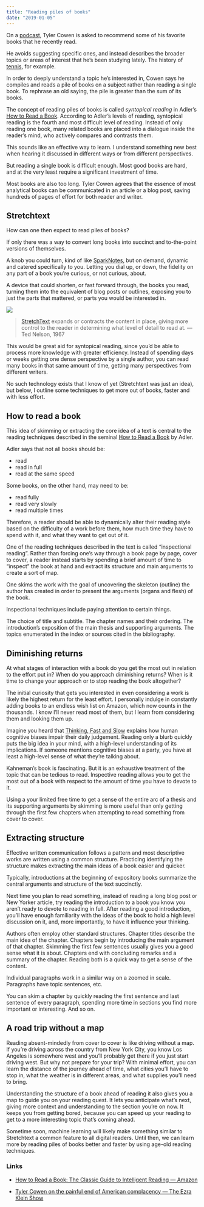```yaml
---
title: "Reading piles of books"
date: "2019-01-05"
---
```


On a [podcast](https://art19.com/shows/the-ezra-klein-show/episodes/a7b96016-90fe-48e1-ad4b-4fc0b3e50738), Tyler Cowen is asked to recommend some of his favorite books that he recently read.

He avoids suggesting specific ones, and instead describes the broader topics or areas of interest that he’s been studying lately. The history of [tennis](https://www.amazon.com/Open-Autobiography-Andre-Agassi/dp/0307388409/), for example.

<!-- excerpt -->

In order to deeply understand a topic he’s interested in, Cowen says he compiles and reads a pile of books on a subject rather than reading a single book. To rephrase an old saying, the pile is greater than the sum of its books.

The concept of reading piles of books is called _syntopical reading_ in Adler’s [How to Read a Book](http://thoughtfullfilling.blogspot.com/2012/04/how-to-read-book-review.html). According to Adler’s levels of reading, syntopical reading is the fourth and most difficult level of reading. Instead of only reading one book, many related books are placed into a dialogue inside the reader’s mind, who actively compares and contrasts them.

This sounds like an effective way to learn. I understand something new best when hearing it discussed in different ways or from different perspectives.

But reading a single book is difficult enough. Most good books are hard, and at the very least require a significant investment of time.

Most books are also too long. Tyler Cowen agrees that the essence of most analytical books can be communicated in an article or a blog post, saving hundreds of pages of effort for both reader and writer.

## Stretchtext

How can one then expect to read piles of books?

If only there was a way to convert long books into succinct and to-the-point versions of themselves.

A knob you could turn, kind of like [SparkNotes](https://en.wikipedia.org/wiki/SparkNotes), but on demand, dynamic and catered specifically to you. Letting you dial up, or down, the fidelity on any part of a book you’re curious, or not curious, about.

A device that could shorten, or fast forward through, the books you read, turning them into the equivalent of blog posts or outlines, exposing you to just the parts that mattered, or parts you would be interested in.

![](/stretch-text.png)

> [StretchText](https://en.wikipedia.org/wiki/StretchText) expands or contracts the content in place, giving more control to the reader in determining what level of detail to read at.
> —Ted Nelson, 1967

This would be great aid for syntopical reading, since you’d be able to process more knowledge with greater efficiency. Instead of spending days or weeks getting one dense perspective by a single author, you can read many books in that same amount of time, getting many perspectives from different writers.

No such technology exists that I know of yet (Stretchtext was just an idea), but below, I outline some techniques to get more out of books, faster and with less effort.

## How to read a book

This idea of skimming or extracting the core idea of a text is central to the reading techniques described in the seminal [How to Read a Book](https://www.amazon.com/How-Read-Book-Classic-Intelligent/dp/0671212095) by Adler.

Adler says that not all books should be:

- read
- read in full
- read at the same speed

Some books, on the other hand, may need to be:

- read fully
- read very slowly
- read multiple times

Therefore, a reader should be able to dynamically alter their reading style based on the difficulty of a work before them, how much time they have to spend with it, and what they want to get out of it.

One of the reading techniques described in the text is called “inspectional reading”. Rather than forcing one’s way through a book page by page, cover to cover, a reader instead starts by spending a brief amount of time to “inspect” the book at hand and extract its structure and main arguments to create a sort of map.

One skims the work with the goal of uncovering the skeleton (outline) the author has created in order to present the arguments (organs and flesh) of the book.

Inspectional techniques include paying attention to certain things.

The choice of title and subtitle. The chapter names and their ordering. The introduction’s exposition of the main thesis and supporting arguments. The topics enumerated in the index or sources cited in the bibliography.

## Diminishing returns

At what stages of interaction with a book do you get the most out in relation to the effort put in? When do you approach diminishing returns? When is it time to change your approach or to stop reading the book altogether?

The initial curiosity that gets you interested in even considering a work is likely the highest return for the least effort. I personally indulge in constantly adding books to an endless wish list on Amazon, which now counts in the thousands. I know I’ll never read most of them, but I learn from considering them and looking them up.

Imagine you heard that [Thinking, Fast and Slow](https://www.amazon.com/Thinking-Fast-Slow-Daniel-Kahneman/dp/0374533555) explains how human cognitive biases impair their daily judgement. Reading only a blurb quickly puts the big idea in your mind, with a high-level understanding of its implications. If someone mentions cognitive biases at a party, you have at least a high-level sense of what they’re talking about.

Kahneman’s book is fascinating. But it is an exhaustive treatment of the topic that can be tedious to read. Inspective reading allows you to get the most out of a book with respect to the amount of time you have to devote to it.

Using a your limited free time to get a sense of the entire arc of a thesis and its supporting arguments by skimming is more useful than only getting through the first few chapters when attempting to read something from cover to cover.

## Extracting structure

Effective written communication follows a pattern and most descriptive works are written using a common structure. Practicing identifying the structure makes extracting the main ideas of a book easier and quicker.

Typically, introductions at the beginning of expository books summarize the central arguments and structure of the text succinctly.

Next time you plan to read something, instead of reading a long blog post or New Yorker article, try reading the introduction to a book you know you aren’t ready to devote to reading in full. After reading a good introduction, you’ll have enough familiarity with the ideas of the book to hold a high level discussion on it, and, more importantly, to have it influence your thinking.

Authors often employ other standard structures. Chapter titles describe the main idea of the chapter. Chapters begin by introducing the main argument of that chapter. Skimming the first few sentences usually gives you a good sense what it is about. Chapters end with concluding remarks and a summary of the chapter. Reading both is a quick way to get a sense of the content.

Individual paragraphs work in a similar way on a zoomed in scale. Paragraphs have topic sentences, etc.

You can skim a chapter by quickly reading the first sentence and last sentence of every paragraph, spending more time in sections you find more important or interesting. And so on.

## A road trip without a map

Reading absent-mindedly from cover to cover is like driving without a map. If you’re driving across the country from New York City, you know Los Angeles is somewhere west and you’ll probably get there if you just start driving west. But why not prepare for your trip? With minimal effort, you can learn the distance of the journey ahead of time, what cities you’ll have to stop in, what the weather is in different areas, and what supplies you’ll need to bring.

Understanding the structure of a book ahead of reading it also gives you a map to guide you on your reading quest. It lets you anticipate what’s next, giving more context and understanding to the section you’re on now. It keeps you from getting bored, because you can speed up your reading to get to a more interesting topic that’s coming ahead.

Sometime soon, machine learning will likely make something similar to Stretchtext a common feature to all digital readers. Until then, we can learn more by reading piles of books better and faster by using age-old reading techniques.

### Links

- [How to Read a Book: The Classic Guide to Intelligent Reading — Amazon](https://www.amazon.com/How-Read-Book-Classic-Intelligent/dp/0671212095)

- [Tyler Cowen on the painful end of American complacency — The Ezra Klein Show](https://art19.com/shows/the-ezra-klein-show/episodes/a7b96016-90fe-48e1-ad4b-4fc0b3e50738)
